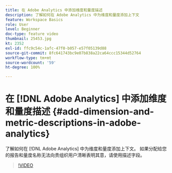 ```yaml
---
title: 在 Adobe Analytics 中添加维度和量度描述
description: 了解如何在 Adobe Analytics 中为维度和量度添加上下文
feature: Workspace Basics
role: User
level: Beginner
doc-type: feature video
thumbnail: 25453.jpg
kt: 2352
exl-id: ffc9c54c-1afc-47f0-b057-e57f05139d88
source-git-commit: 8fc641743bc9e07b838a22ca64ccc15344d52764
workflow-type: tm+mt
source-wordcount: '59'
ht-degree: 100%

---
```


# 在 [!DNL Adobe Analytics] 中添加维度和量度描述 {#add-dimension-and-metric-descriptions-in-adobe-analytics}

了解如何在 [!DNL Adobe Analytics] 中为维度和量度添加上下文。 如果分配给您的报告和量度名称无法向贵组织用户清晰表明其意，请使用描述字段。

>[!VIDEO](https://video.tv.adobe.com/v/39722/?quality=12&learn=on&captions=chi_hans)
